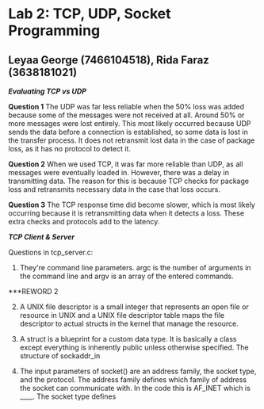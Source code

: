 # Lab 2: TCP, UDP, Socket Programming
## Leyaa George (7466104518), Rida Faraz (3638181021)

***Evaluating TCP vs UDP***

**Question 1**
The UDP was far less reliable when the 50% loss was added because some of the messages were not received at all. Around 50% or more messages were lost entirely. This most likely occurred because UDP sends the data before a connection is established, so some data is lost in the transfer process. 
It does not retransmit lost data in the case of package loss, as it has no protocol to detect it. 

**Question 2**
When we used TCP, it was far more reliable than UDP, as all messages were eventually loaded in. However, there was a delay in transmitting data. The reason for this is because TCP checks for package loss and retransmits necessary data in the case that loss occurs. 

**Question 3**
The TCP response time did become slower, which is most likely occurring because it is retransmitting data when it detects a loss. These extra checks and protocols add to the latency. 

***TCP Client & Server***

Questions in tcp_server.c:

1. They're command line parameters. argc is the number of arguments in the command line and argv is an array of the entered commands.

***REWORD 2 

2. A UNIX file descriptor is a small integer that represents an open file or resource in UNIX and a UNIX file descriptor table maps the file descriptor to actual structs in the kernel that manage the resource.

3. A struct is a blueprint for a custom data type. It is basically a class except everything is inherently public unless otherwise specified. The structure of sockaddr_in 

4. The input parameters of socket() are an address family, the socket type, and the protocol. The address family defines which family of address the socket can communicate with. In the code this is AF_INET which is ____. The socket type defines 
